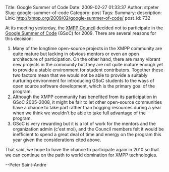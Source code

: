 Title: Google Summer of Code
Date: 2009-02-27 01:33:37
Author: stpeter
Slug: google-summer-of-code
Category: post
Tags: 
Summary: description:
Link: http://xmpp.org/2009/02/google-summer-of-code/
post_id: 732


At its meeting yesterday, the [XMPP Council](/council/) decided not to participate in the [Google Summer of Code](http://code.google.com/soc/) (GSoC) for 2009. There are several reasons for this decision:

1. Many of the longtime open-source projects in the XMPP community are quite mature but lacking in obvious mentors or even an open architecture of participation. On the other hand, there are many vibrant new projects in the community but they are not quite mature enough yet to provide a stable environment for student contributors. Together these two factors mean that we would not be able to provide a suitably nurturing environment for introducing GSoC students to the ways of open source software development, which is the primary goal of the program.
2. Although the XMPP community has benefited from its participation in GSoC 2005-2008, it might be fair to let other open-source communities have a chance to take part rather than hogging resources during a year when we think we wouldn't be able to take full advantage of the program.
3. GSoC is very rewarding but it is a lot of work for the mentors and the organization admin (c'est moi), and the Council members felt it would be inefficient to spend a great deal of time and energy on the program this year given the considerations cited above.

That said, we hope to have the chance to participate again in 2010 so that we can continue on the path to world domination for XMPP technologies.

--Peter Saint-Andre
